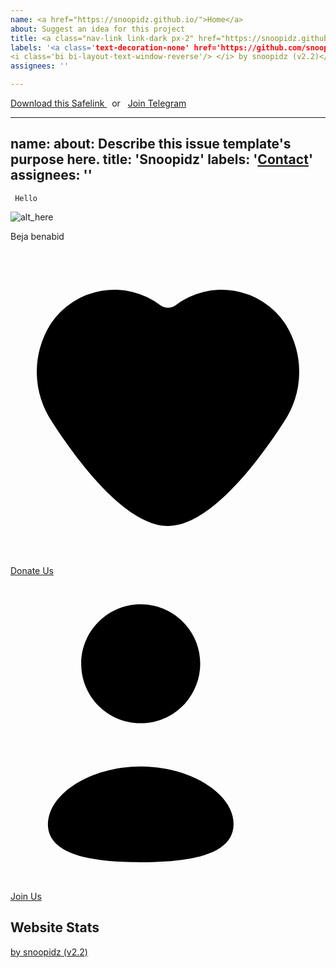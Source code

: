 ```yaml
---
name: <a href="https://snoopidz.github.io/">Home</a>
about: Suggest an idea for this project
title: <a class="nav-link link-dark px-2" href="https://snoopidz.github.io/contact.html">Contact</a>
labels: '<a class='text-decoration-none' href='https://github.com/snoopidz' rel='nofollow noopener' target='_blank'>
<i class='bi bi-layout-text-window-reverse'/> </i> by snoopidz (v2.2)</a>'
assignees: ''

---
```



<div class="d-flex info-b text-dark py-2 text-center justify-content-center">	
<a target="_blank" rel="nofollow noopener" class="text-decoration-none text-b" href="#">
<i class="bi-heart-fill"></i> Download this Safelink
</a>
	&nbsp; or &nbsp;
<a target="_blank" rel="nofollow noopener" class="text-decoration-none text-b" href="#">
	<i class="bi bi-telegram"></i> Join Telegram
</a>
</div>


---
name: 
about: Describe this issue template's purpose here.
title: 'Snoopidz'
labels: '<a class="nav-link link-dark px-2" href="contact.html">Contact</a>'
assignees: ''
---


<!--[ About Author Page by Fineshop ]--> 
	 Hello 
  <!--[ About Author ]-->
  <div class='aAdm'> <div class='aAdmC'>
  <!--[ Author Profile Picture ]--> 
    <img alt='alt_here' src='https://i.imgur.com/Bkltse9.jpeg' /> 
  <!--[ Author Description ]-->
    <div class='aAdmD'> 
      <p>Beja benabid</p> 
    </div> 
    <div class='aAdmB'> 
    <a class='btn' href='https://github.com/snoopidz'> 
  <!--[ Button Icon ]--> 
    <svg xmlns='http://www.w3.org/2000/svg' viewBox='0 0 24 24'><g><path d='M104.10836,259.25648a5.81417,5.81417,0,0,0-8.34755-1.41453.97717.97717,0,0,1-1.17546,0,5.81416,5.81416,0,0,0-8.34752,1.4145,6.84387,6.84387,0,0,0,.137,7.53223c1.93424,2.97966,5.59943,7.87617,8.79824,7.87617s6.864-4.89654,8.79823-7.87618A6.84388,6.84388,0,0,0,104.10836,259.25648Z' transform='translate(-83.17308 -253.66485)'/></g></svg>
    <!--[ Button Text ]--> 
    Donate Us </a> 
    <a class='btn' href='https://github.com/snoopidz'> 
    <!--[ Button Icon ]--> 
    <svg xmlns='http://www.w3.org/2000/svg' viewBox='0 0 24 24'><g transform='translate(2.850300, 2.150000)'><path d='M7.072,19.6583 C3.258,19.6583 1.15463195e-13,19.0813 1.15463195e-13,16.7713 C1.15463195e-13,14.4613 3.237,12.3603 7.072,12.3603 C10.886,12.3603 14.144,14.4413 14.144,16.7503 C14.144,19.0593 10.907,19.6583 7.072,19.6583 Z'/><path d='M7.07200002,9.066 C9.57500002,9.066 11.605,7.036 11.605,4.533 C11.605,2.029 9.57500002,1.50990331e-14 7.07200002,1.50990331e-14 C4.56900002,1.50990331e-14 2.53897,2.029 2.53897,4.533 C2.53000002,7.027 4.54600002,9.057 7.04000002,9.066 L7.07200002,9.066 Z'/><line x1='16.281' y1='5.9791' x2='16.281' y2='9.9891'/><line x1='18.3273' y1='7.9839' x2='14.2373' y2='7.9839'/></g></svg> 
    <!--[ Button Text ]--> 
     Join Us </a> </div> </div> </div> 
  <!--[ Stats Heading ]--> 
  <h2 class='webStsH'>Website Stats</h2> 
  <!--[ Website Statistics ]--> 
 

			

<a class='text-decoration-none' href='https://github.com/snoopidz' rel='nofollow noopener' target='_blank'>
<i class='bi bi-layout-text-window-reverse'/> </i> by snoopidz (v2.2)</a> 
</footer>
      <!-- copyright section end -->

   </body>
</html>
